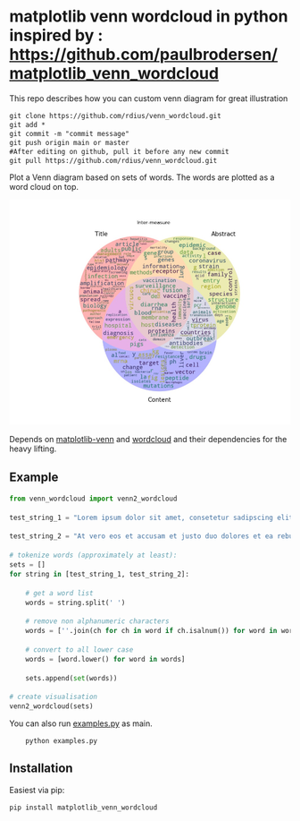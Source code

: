 # matplotlib venn wordcloud in python inspired by : https://github.com/paulbrodersen/matplotlib_venn_wordcloud
This repo describes how you can custom venn diagram for great illustration
``` shell
git clone https://github.com/rdius/venn_wordcloud.git
git add *
git commit -m "commit message"
git push origin main or master
#After editing on github, pull it before any new commit
git pull https://github.com/rdius/venn_wordcloud.git 
```

Plot a Venn diagram based on sets of words.
The words are plotted as a word cloud on top.

![alt tag](./TF-inter_tac_Pp2_simple.jpg)

Depends on [matplotlib-venn](https://github.com/konstantint/matplotlib-venn)
and [wordcloud](https://github.com/amueller/word_cloud) and their dependencies for the heavy lifting.

## Example

``` python
from venn_wordcloud import venn2_wordcloud

test_string_1 = "Lorem ipsum dolor sit amet, consetetur sadipscing elitr, sed diam nonumy eirmod tempor invidunt ut labore et dolore magna aliquyam erat, sed diam voluptua."

test_string_2 = "At vero eos et accusam et justo duo dolores et ea rebum. Stet clita kasd gubergren, no sea takimata sanctus est Lorem ipsum dolor sit amet."

# tokenize words (approximately at least):
sets = []
for string in [test_string_1, test_string_2]:

    # get a word list
    words = string.split(' ')

    # remove non alphanumeric characters
    words = [''.join(ch for ch in word if ch.isalnum()) for word in words]

    # convert to all lower case
    words = [word.lower() for word in words]

    sets.append(set(words))

# create visualisation
venn2_wordcloud(sets)
```
You can also run [examples.py](./matplotlib_venn_wordcloud/examples.py) as main.

``` 
    python examples.py
```
## Installation

Easiest via pip:

``` shell
pip install matplotlib_venn_wordcloud
```
